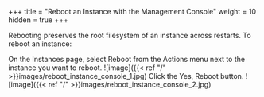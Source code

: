 +++
title = "Reboot an Instance with the Management Console"
weight = 10
hidden = true
+++

Rebooting preserves the root filesystem of an instance across restarts. To reboot an instance: 

On the Instances page, select Reboot from the Actions menu next to the instance you want to reboot. 
![image]({{< ref "/" >}}images/reboot_instance_console_1.jpg)
Click the Yes, Reboot button. 
![image]({{< ref "/" >}}images/reboot_instance_console_2.jpg)
